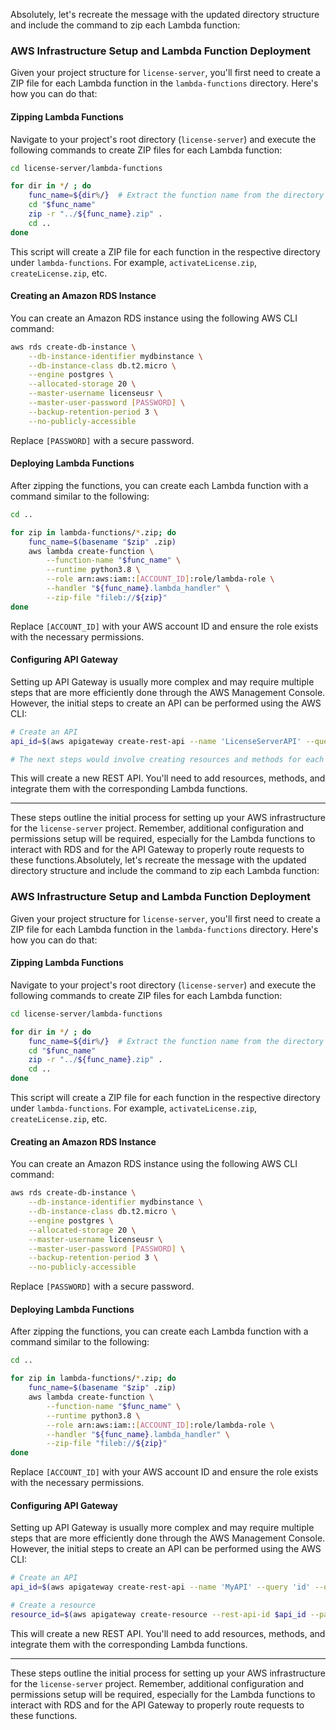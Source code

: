 Absolutely, let's recreate the message with the updated directory structure and include the command to zip each Lambda function:

### AWS Infrastructure Setup and Lambda Function Deployment

Given your project structure for `license-server`, you'll first need to create a ZIP file for each Lambda function in the `lambda-functions` directory. Here's how you can do that:

#### Zipping Lambda Functions

Navigate to your project's root directory (`license-server`) and execute the following commands to create ZIP files for each Lambda function:

```bash
cd license-server/lambda-functions

for dir in */ ; do
    func_name=${dir%/}  # Extract the function name from the directory name
    cd "$func_name"
    zip -r "../${func_name}.zip" .
    cd ..
done
```

This script will create a ZIP file for each function in the respective directory under `lambda-functions`. For example, `activateLicense.zip`, `createLicense.zip`, etc.

#### Creating an Amazon RDS Instance

You can create an Amazon RDS instance using the following AWS CLI command:

```bash
aws rds create-db-instance \
    --db-instance-identifier mydbinstance \
    --db-instance-class db.t2.micro \
    --engine postgres \
    --allocated-storage 20 \
    --master-username licenseusr \
    --master-user-password [PASSWORD] \
    --backup-retention-period 3 \
    --no-publicly-accessible
```

Replace `[PASSWORD]` with a secure password.

#### Deploying Lambda Functions

After zipping the functions, you can create each Lambda function with a command similar to the following:

```bash
cd ..

for zip in lambda-functions/*.zip; do
    func_name=$(basename "$zip" .zip)
    aws lambda create-function \
        --function-name "$func_name" \
        --runtime python3.8 \
        --role arn:aws:iam::[ACCOUNT_ID]:role/lambda-role \
        --handler "${func_name}.lambda_handler" \
        --zip-file "fileb://${zip}"
done
```

Replace `[ACCOUNT_ID]` with your AWS account ID and ensure the role exists with the necessary permissions.

#### Configuring API Gateway

Setting up API Gateway is usually more complex and may require multiple steps that are more efficiently done through the AWS Management Console. However, the initial steps to create an API can be performed using the AWS CLI:

```bash
# Create an API
api_id=$(aws apigateway create-rest-api --name 'LicenseServerAPI' --query 'id' --output text)

# The next steps would involve creating resources and methods for each endpoint
```

This will create a new REST API. You'll need to add resources, methods, and integrate them with the corresponding Lambda functions.

---

These steps outline the initial process for setting up your AWS infrastructure for the `license-server` project. Remember, additional configuration and permissions setup will be required, especially for the Lambda functions to interact with RDS and for the API Gateway to properly route requests to these functions.Absolutely, let's recreate the message with the updated directory structure and include the command to zip each Lambda function:

### AWS Infrastructure Setup and Lambda Function Deployment

Given your project structure for `license-server`, you'll first need to create a ZIP file for each Lambda function in the `lambda-functions` directory. Here's how you can do that:

#### Zipping Lambda Functions

Navigate to your project's root directory (`license-server`) and execute the following commands to create ZIP files for each Lambda function:

```bash
cd license-server/lambda-functions

for dir in */ ; do
    func_name=${dir%/}  # Extract the function name from the directory name
    cd "$func_name"
    zip -r "../${func_name}.zip" .
    cd ..
done
```

This script will create a ZIP file for each function in the respective directory under `lambda-functions`. For example, `activateLicense.zip`, `createLicense.zip`, etc.

#### Creating an Amazon RDS Instance

You can create an Amazon RDS instance using the following AWS CLI command:

```bash
aws rds create-db-instance \
    --db-instance-identifier mydbinstance \
    --db-instance-class db.t2.micro \
    --engine postgres \
    --allocated-storage 20 \
    --master-username licenseusr \
    --master-user-password [PASSWORD] \
    --backup-retention-period 3 \
    --no-publicly-accessible
```

Replace `[PASSWORD]` with a secure password.

#### Deploying Lambda Functions

After zipping the functions, you can create each Lambda function with a command similar to the following:

```bash
cd ..

for zip in lambda-functions/*.zip; do
    func_name=$(basename "$zip" .zip)
    aws lambda create-function \
        --function-name "$func_name" \
        --runtime python3.8 \
        --role arn:aws:iam::[ACCOUNT_ID]:role/lambda-role \
        --handler "${func_name}.lambda_handler" \
        --zip-file "fileb://${zip}"
done
```

Replace `[ACCOUNT_ID]` with your AWS account ID and ensure the role exists with the necessary permissions.

#### Configuring API Gateway

Setting up API Gateway is usually more complex and may require multiple steps that are more efficiently done through the AWS Management Console. However, the initial steps to create an API can be performed using the AWS CLI:

```bash
# Create an API
api_id=$(aws apigateway create-rest-api --name 'MyAPI' --query 'id' --output text)

# Create a resource
resource_id=$(aws apigateway create-resource --rest-api-id $api_id --parent-id $(aws apigateway
```

This will create a new REST API. You'll need to add resources, methods, and integrate them with the corresponding Lambda functions.

---

These steps outline the initial process for setting up your AWS infrastructure for the `license-server` project. Remember, additional configuration and permissions setup will be required, especially for the Lambda functions to interact with RDS and for the API Gateway to properly route requests to these functions.
